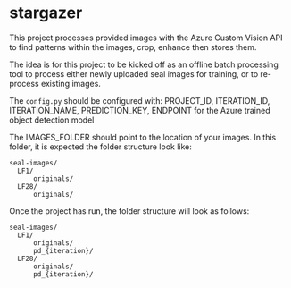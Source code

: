 # stargazer

This project processes provided images with the Azure Custom Vision API to find patterns within the images, crop, enhance then stores them.

The idea is for this project to be kicked off as an offline batch processing tool to process either newly uploaded seal images for training, or to re-process existing images.

The `config.py` should be configured with: PROJECT_ID, ITERATION_ID, ITERATION_NAME, PREDICTION_KEY, ENDPOINT for the Azure trained object detection model

The IMAGES_FOLDER should point to the location of your images. In this folder, it is expected the folder structure look like:

```
seal-images/
  LF1/
      originals/
  LF28/
      originals/
```

Once the project has run, the folder structure will look as follows:

```
seal-images/
  LF1/
      originals/
      pd_{iteration}/
  LF28/
      originals/
      pd_{iteration}/
```
